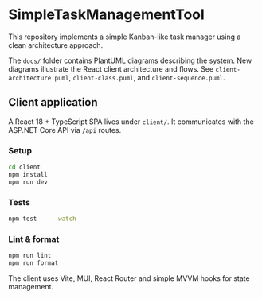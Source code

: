 # SimpleTaskManagementTool

This repository implements a simple Kanban-like task manager using a clean architecture approach.

The `docs/` folder contains PlantUML diagrams describing the system.  New diagrams illustrate the React client architecture and flows. See `client-architecture.puml`, `client-class.puml`, and `client-sequence.puml`.

## Client application

A React 18 + TypeScript SPA lives under `client/`. It communicates with the ASP.NET Core API via `/api` routes.

### Setup

```bash
cd client
npm install
npm run dev
```

### Tests

```bash
npm test -- --watch
```

### Lint & format

```bash
npm run lint
npm run format
```

The client uses Vite, MUI, React Router and simple MVVM hooks for state management.
